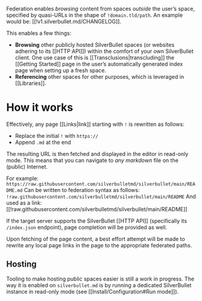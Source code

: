 Federation enables _browsing_ content from spaces _outside_ the user’s space, specified by quasi-URLs in the shape of `!domain.tld/path`. An example would be: [[!v1.silverbullet.md/CHANGELOG]].

This enables a few things:

* **Browsing** other publicly hosted SilverBullet spaces (or websites adhering to its [[HTTP API]]) within the comfort of your own SilverBullet client. One use case of this is [[Transclusions|transcluding]] the [[Getting Started]] page in the user’s automatically generated index page when setting up a fresh space.
* **Referencing** other spaces for other purposes, which is leveraged in [[Libraries]].

# How it works
Effectively, any page [[Links|link]] starting with `!` is rewritten as follows:

* Replace the initial `!` with `https://`
* Append `.md` at the end

The resulting URL is then fetched and displayed in the editor in read-only mode. This means that you can navigate to _any markdown_ file on the (public) Internet.

For example: `https://raw.githubusercontent.com/silverbulletmd/silverbullet/main/README.md`
Can be written to federation syntax as follows: `!raw.githubusercontent.com/silverbulletmd/silverbullet/main/README`
And used as a link: [[!raw.githubusercontent.com/silverbulletmd/silverbullet/main/README]]

If the target server supports the SilverBullet [[HTTP API]] (specifically its `/index.json` endpoint), page completion will be provided as well.

Upon fetching of the page content, a best effort attempt will be made to rewrite any local page links in the page to the appropriate federated paths.

## Hosting
Tooling to make hosting public spaces easier is still a work in progress. The way it is enabled on `silverbullet.md` is by running a dedicated SilverBullet instance in read-only mode (see [[Install/Configuration#Run mode]]).